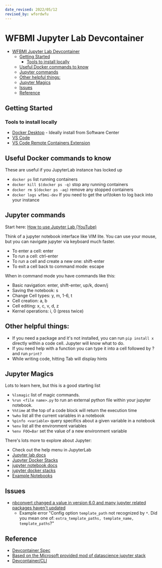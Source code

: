 ```yaml
---
date_revised: 2022/05/12
revised_by: wfordwfu
---
```


# WFBMI Jupyter Lab Devcontainer

- [WFBMI Jupyter Lab Devcontainer](#wfbmi-jupyter-lab-devcontainer)
  - [Getting Started](#getting-started)
    - [Tools to install locally](#tools-to-install-locally)
  - [Useful Docker commands to know](#useful-docker-commands-to-know)
  - [Jupyter commands](#jupyter-commands)
  - [Other helpful things:](#other-helpful-things)
  - [Jupyter Magics](#jupyter-magics)
  - [Issues](#issues)
  - [Reference](#reference)

## Getting Started

### Tools to install locally

- [Docker Desktop](https://www.docker.com/products/docker-desktop/) - Ideally install from Software Center
- [VS Code](https://code.visualstudio.com/download)
- [VS Code Remote Containers Extension](https://marketplace.visualstudio.com/items?itemName=ms-vscode-remote.remote-containers)

## Useful Docker commands to know

These are useful if you JupyterLab instance has locked up

- `docker ps` list running containers
- `docker kill $(docker ps -q)` stop any running containers
- `docker rm $(docker ps -aq)` remove any stopped containers
- `docker logs wfbmi-dev` If you need to get the url\token to log back into your instance

## Jupyter commands

Start here: [How to use Jupyter Lab (YouTube)](https://www.youtube.com/watch?v=A5YyoCKxEOU)

Think of a jupyter notebook interface like VIM lite.  You can use your mouse, but you can navigate jupyter via keyboard much faster.

- To enter a cell: enter
- To run a cell: ctrl-enter
- To run a cell and create a new one: shift-enter
- To exit a cell back to command mode: escape

When in command mode you have commands like this:

- Basic navigation: enter, shift-enter, up/k, down/j
- Saving the notebook: s
- Change Cell types: y, m, 1-6, t
- Cell creation: a, b
- Cell editing: x, c, v, d, z
- Kernel operations: i, 0 (press twice)

## Other helpful things:

- If you need a package and it's not installed, you can run `pip install x` directly within a code cell.  Jupyter will know what to do.
- If you need help with a function you can type it into a cell followed by ? and run `print?`
- While writing code, hitting Tab will display hints

## Jupyter Magics

Lots to learn here, but this is a good starting list

- `%lsmagic` list of magic commands.
- `%run <file name>.py` to run an external python file within your jupyter notebook.
- `%%time` at the top of a code block will return the execution time
- `%who` list all the current variables in a notebook
- `%pinfo <variable>` query specifics about a given variable in a notebook
- `%env` list all the environment variables
- `%env FOO=Bar` set the value of a new environment variable


There's lots more to explore about Jupyter:

- Check out the help menu in JupyterLab
- [Jupyter lab docs](https://jupyterlab.readthedocs.io/en/stable/getting_started/overview.html)
- [Jupyter Docker Stacks](https://jupyter-docker-stacks.readthedocs.io/en/latest/index.html)
- [jupyter notebook docs](https://jupyter-notebook.readthedocs.io/en/stable/index.html)
- [jupyter docker stacks](https://jupyter-docker-stacks.readthedocs.io/en/latest/index.html)
- [Example Notebooks](https://nbviewer.jupyter.org/github/jupyter/notebook/tree/master/docs/source/examples/Notebook/)

## Issues

- [nbconvert changed a value in version 6.0 and many jupyter related packages haven't updated](https://nbconvert.readthedocs.io/en/latest/changelog.html#id22)
  - Example error "Config option `template_path` not recognized by `*`.  Did you mean one of: `extra_template_paths, template_name, template_paths`?"


## Reference

- [Devcontainer Spec](https://containers.dev)
- [Based on the Microsoft provided mod of datascience jupyter stack](https://github.com/microsoft/vscode-dev-containers/tree/main/containers/jupyter-datascience-notebooks)
- [Devcontainer/CLI](https://github.com/devcontainers/cli)